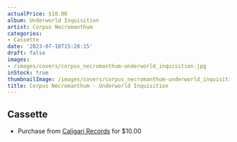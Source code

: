 ```yaml
---
actualPrice: $10.00
album: Underworld Inquisition
artist: Corpus Necromanthum
categories:
- Cassette
date: '2023-07-18T15:28:15'
draft: false
images:
- /images/covers/corpus_necromanthum-underworld_inquisition.jpg
inStock: true
thumbnailImage: /images/covers/corpus_necromanthum-underworld_inquisition-thumb.jpg
title: Corpus Necromanthum - Underworld Inquisition
---
```


## Cassette
* Purchase from [Caligari Records](https://caligarirecords.storenvy.com/products/36569521-corpus-necromanthum-underworld-inquisition) for $10.00

